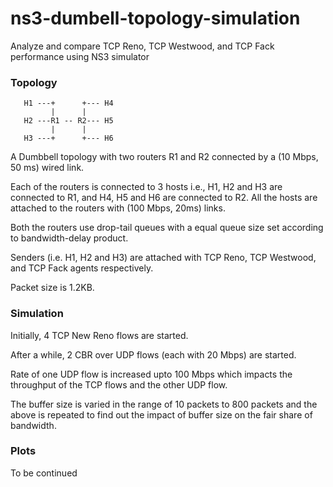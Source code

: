 # ns3-dumbell-topology-simulation
Analyze and compare TCP Reno, TCP Westwood, and TCP Fack performance using NS3 simulator


### Topology

       H1 ---+      +--- H4
             |      |
       H2 ---R1 -- R2--- H5
             |      |
       H3 ---+      +--- H6

A Dumbbell topology with two routers R1 and R2 connected by a (10 Mbps, 50 ms) wired link.

Each of the routers is connected to 3 hosts
i.e., H1, H2 and H3 are connected to R1,
and H4, H5 and H6 are connected to R2.
All the hosts are attached to the routers with (100 Mbps, 20ms) links.

Both the routers use drop-tail queues with a equal queue size set according to bandwidth-delay product.

Senders (i.e. H1, H2 and H3) are attached with TCP Reno, TCP Westwood, and TCP Fack agents respectively.

Packet size is 1.2KB.

### Simulation

Initially, 4 TCP New Reno flows are started.

After a while, 2 CBR over UDP flows (each with 20 Mbps) are started.

Rate of one UDP flow is increased upto 100 Mbps which impacts the throughput of the TCP flows and the other UDP flow.

The buffer size is varied in the range of 10 packets to 800 packets and the above is repeated to find out the impact of buffer size on the fair share of bandwidth.

### Plots

To be continued

